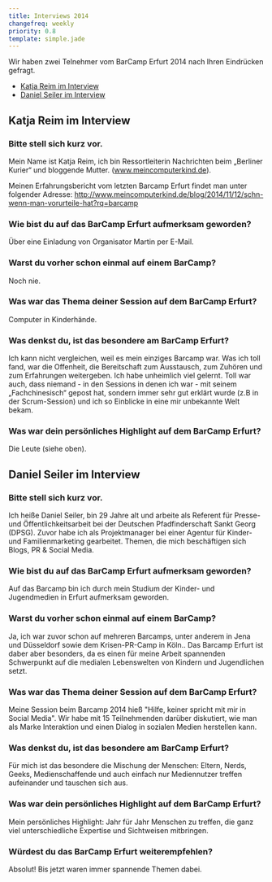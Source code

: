 ```yaml
---
title: Interviews 2014
changefreq: weekly
priority: 0.8
template: simple.jade
---
```


Wir haben zwei Telnehmer vom BarCamp Erfurt 2014 nach Ihren Eindrücken gefragt.

<ul>
  <li><a href="#katja-reim">Katja Reim im Interview</a></li>
  <li><a href="#daniel-seiler">Daniel Seiler im Interview</a></li>
</ul>

<h2 id="katja-reim">Katja Reim im Interview</h2>

<h3>Bitte stell sich kurz vor.</h3>
<p>
Mein Name ist Katja Reim, ich bin Ressortleiterin Nachrichten beim „Berliner Kurier“ und bloggende Mutter. (<a href="http://www.meincomputerkind.de/" target="_blank">www.meincomputerkind.de</a>).

Meinen Erfahrungsbericht vom letzten Barcamp Erfurt findet man unter folgender Adresse: <a href="http://www.meincomputerkind.de/blog/2014/11/12/schn-wenn-man-vorurteile-hat?rq=barcamp" target="_blank">http://www.meincomputerkind.de/blog/2014/11/12/schn-wenn-man-vorurteile-hat?rq=barcamp</a>
</p>

<h3>Wie bist du auf das BarCamp Erfurt aufmerksam geworden?</h3>
<p>
Über eine Einladung von Organisator Martin per E-Mail.
</p>

<h3>Warst du vorher schon einmal auf einem BarCamp?</h3>
<p>
Noch nie.
</p>

<h3>Was war das Thema deiner Session auf dem BarCamp Erfurt?</h3>
<p>
Computer in Kinderhände.
</p>

<h3>Was denkst du, ist das besondere am BarCamp Erfurt?</h3>
<p>
Ich kann nicht vergleichen, weil es mein einziges Barcamp war. Was ich toll fand, war die
Offenheit, die Bereitschaft zum Ausstausch, zum Zuhören und zum Erfahrungen
weitergeben. Ich habe unheimlich viel gelernt. Toll war auch, dass niemand - in den
Sessions in denen ich war - mit seinem „Fachchinesisch“ gepost hat, sondern immer sehr
gut erklärt wurde (z.B in der Scrum-Session) und ich so Einblicke in eine mir unbekannte
Welt bekam.
</p>

<h3>Was war dein persönliches Highlight auf dem BarCamp Erfurt?</h3>
<p>
Die Leute (siehe oben).
</p>


<h2 id="daniel-seiler">Daniel Seiler im Interview</h2>

<h3>Bitte stell sich kurz vor.</h3>
<p>
Ich heiße Daniel Seiler, bin 29 Jahre alt und arbeite als Referent für Presse- und Öffentlichkeitsarbeit bei der Deutschen Pfadfinderschaft Sankt Georg (DPSG). Zuvor habe ich als Projektmanager bei einer Agentur für Kinder- und Familienmarketing gearbeitet. Themen, die mich beschäftigen sich Blogs, PR & Social Media.
</p>

<h3>Wie bist du auf das BarCamp Erfurt aufmerksam geworden?</h3>
<p>
Auf das Barcamp bin ich durch mein Studium der Kinder- und Jugendmedien in Erfurt aufmerksam geworden.
</p>

<h3>Warst du vorher schon einmal auf einem BarCamp?</h3>
<p>
Ja, ich war zuvor schon auf mehreren Barcamps, unter anderem in Jena und Düsseldorf sowie dem Krisen-PR-Camp in Köln.. Das Barcamp Erfurt ist daber aber besonders, da es einen für meine Arbeit spannenden Schwerpunkt auf die medialen Lebenswelten von Kindern und Jugendlichen setzt.
</p>

<h3>Was war das Thema deiner Session auf dem BarCamp Erfurt?</h3>
<p>
Meine Session beim Barcamp 2014 hieß "Hilfe, keiner spricht mit mir in Social Media". Wir habe mit 15 Teilnehmenden darüber diskutiert, wie man als Marke Interaktion und einen Dialog in sozialen Medien herstellen kann.
</p>

<h3>Was denkst du, ist das besondere am BarCamp Erfurt?</h3>
<p>
Für mich ist das besondere die Mischung der Menschen: Eltern, Nerds, Geeks, Medienschaffende und auch einfach nur Mediennutzer treffen aufeinander und tauschen sich aus. 
</p>

<h3>Was war dein persönliches Highlight auf dem BarCamp Erfurt?</h3>
<p>
Mein persönliches Highlight: Jahr für Jahr Menschen zu treffen, die ganz viel unterschiedliche Expertise und Sichtweisen mitbringen.
</p>

<h3>Würdest du das BarCamp Erfurt weiterempfehlen?</h3>
<p>
Absolut! Bis jetzt waren immer spannende Themen dabei.
</p>